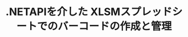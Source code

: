 ---
############################# Static ############################
layout: "auto-gen-gist"
draft: false
path: "ja/assembly/net/barcode/xlsm/"
otherformats: XLS XLT XLSX XLTX XLTM XLSB ODS 

############################# Head ############################
head_title: "C＃、ASP.NETを介してExcelSpreadsheetでバーコードを生成および追加する方法"
head_description: "GroupDocs.Assembly .NET APIは、Excel Spreadsheet（XLS、XLT、XLSX、XLSM、XLTX、XLTM、およびXLSB）ドキュメント内でのバーコード画像の作成と挿入をサポートします。"

############################# Header ############################
title: ".NETAPIを介した XLSMスプレッドシートでのバーコードの作成と管理"
description: "GroupDocs.Assembly .NET APIソフトウェア開発者は、Excel XLSMスプレッドシートドキュメントをC＃、ASP.NETアプリ内で動的に作成および管理できます。"

######################### Download Button #######################
button:
    enable: true

############################# About ############################
about:
    enable: true
    title: "スプレッドシートのバーコード生成を追加する方法は？"
    content: |
       このページでは、.NETAPIを使用してExcelスプレッドシートでバーコードを生成する方法について説明します。 バーコードは、機械で読み取り可能な情報を格納するデジタルコードであり、通常、多数のアイテムをすばやく識別するために使用されます。 システムに速度と精度をもたらし、操作の時間を自動的に短縮します。 GroupDocs.Assemblyは強力な.NETAPIであり、ソフトウェア開発者は、Microsoft Excelスプレッドシート内の特定の場所で、カスタマイズされたテキスト、外観、およびさまざまなエンコーディングタイプを使用して、多数の1Dおよび2Dバーコード画像をプログラムで描画できます。 APIを使用すると、バーコード画像サイズ、前景色と背景色、フォントサイズ、画像解像度、テキストの自動修正などを簡単に管理できます。 

############################# content ############################
steps:
    enable: true
    block:
    - title_left: ".NETを介したXLSM スプレッドシートでのバーコード生成"
      content_left: |
       GroupDocs.Assembly .NETは、XLSM スプレッドシート内のバーコードの追加と管理を完全にサポートします。 次のC＃.NETコード例は、MicrosoftExcelSpreadsheetドキュメント内にバーコードイメージを生成して挿入する方法を示しています。 

      title_right: "XLSM でバーコード画像を使用する方法"
      content_right: |
        * [DocumentAssembler](https://apireference.groupdocs.com/assembly/net/groupdocs.assembly/documentassembler) のインスタンスを作成します
        * 次のパラメータを使用して[AssembleDocument](https://apireference.groupdocs.com/assembly/net/groupdocs.assembly.documentassembler/assembledocument/methods/1) メソッドを呼び出します
          * テンプレートドキュメントを読むためにストリーミングします。
          * 結果のドキュメントを書き込むためのストリーム。
          * ドキュメントの読み込みと保存のための追加オプション。
          * データソースオブジェクトに関する情報。

      gisthash: "8576f622912b355ce69966077033dcac"
      gistfile: "generate_barcodes_in_spreadsheets.cs"

    - title_left: "システム要求"
      content_left: |
        GroupDocs.Assembly .NET APIは、すべての主要なプラットフォームとオペレーティングシステムでサポートされています。 完全なシステム要件ガイドについては、[システム要件](https://docs.groupdocs.com/assembly/net/system-requirements/) にアクセスしてください。以下のコードを実行する前に、次の前提条件がインストールされていることを確認してください。 システム：
         * オペレーティングシステム：Microsoft Windows、Linux、MacOS
         * 開発環境：Visual Studio、Xamarin、MonoDevelopなど
         * フレームワーク：.NETフレームワーク、.NET標準、.NETコア、モノラル
         * [NuGet](https://www.nuget.org/packages/GroupDocs.Assembly/) から最新バージョンのGroupDocs.Assembly.NETAPIを入手します。
        
      title_right: "GroupDocs.Assemblyを使用する理由"
      content_right: |
        * ユーザーがテンプレートからカスタムドキュメントを作成できるようにします。
        * ドキュメントの作成と自動化に追加のソフトウェアは必要ありません
        * データソースに基づいて出力ドキュメントを生成する機能
        * レポートにドキュメントコンテンツを動的に挿入する
        * 電子メールの添付ファイルを動的に添付し、レポートにハイパーリンクを挿入します
        * 空の段落の自動削除
        * 複数のデータ形式の完全サポート
        * 動的な電子メールの添付ファイルのサポート

demos:
    enable: true
        

more_formats:
    enable: true


back_to_top:
    enable: true
---